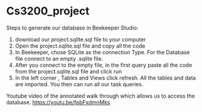 # Cs3200_project

Steps to generate our database in Beekeeper Studio:
1. download our project.sqlite.sql file to your computer 
2. Open the project.sqlite.sql file and copy all the code
3. In Beekeeper, chose SQLite as the connection Type. For the Database file connect to an empty .sqlite file.
4. After you connect to the empty file, in the first query paste all the code from the project.sqlite.sql file and click run
5. In the left corner , Tables and Views click refresh. All the tables and data are imported. You then  can run all our task queries. 


Youtube video of the annotated walk through which allows us to access the database.
https://youtu.be/fpbFxdmnMks












